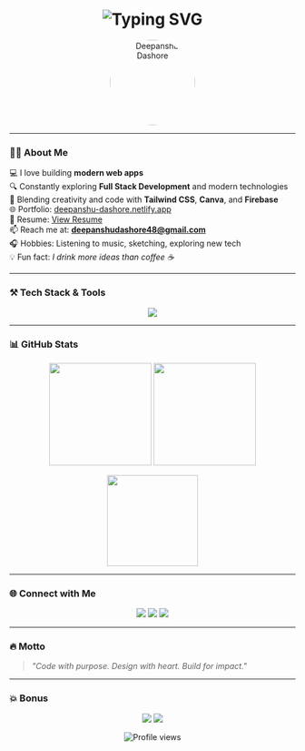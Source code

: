 <!-- Animated GitHub Profile README for Deepanshu Dashore -->

<!-- Typing Animation -->
<h1 align="center">
  <img src="https://readme-typing-svg.demolab.com?font=Fira+Code&duration=3000&pause=1000&color=F97316&center=true&vCenter=true&width=435&lines=Hi+%F0%9F%91%8B%2C+I'm+Deepanshu+Dashore;Web+Developer+%7C+MERN+Stack+Enthusiast;Love+building+awesome+projects" alt="Typing SVG" />
</h1>

<p align="center">
  <img src="https://avatars.githubusercontent.com/u/151617949?v=4" width="150" alt="Deepanshu Dashore" style="border-radius: 50%;" />
</p>

---

### 🧑‍💻 About Me

💻 I love building **modern web apps** <br/>
🔍 Constantly exploring **Full Stack Development** and modern technologies <br/>
🎨 Blending creativity and code with **Tailwind CSS**, **Canva**, and **Firebase** <br/>
🌐 Portfolio: [deepanshu-dashore.netlify.app](https://deepanshu-dashore.netlify.app/) <br/>
📄 Resume: [View Resume](https://deepanshu-dashore.netlify.app/resume) <br/>
📫 Reach me at: **deepanshudashore48@gmail.com**  
🎧 Hobbies: Listening to music, sketching, exploring new tech  
💡 Fun fact: *I drink more ideas than coffee ☕*

---

### ⚒️ Tech Stack & Tools

<p align="center">
  <img src="https://skillicons.dev/icons?i=html,css,js,react,nodejs,express,mongodb,tailwind,firebase,jwt,postman,canva" />
</p>

---

### 📊 GitHub Stats

<p align="center">
  <img src="https://github-readme-stats.vercel.app/api?username=Deepanshu-dashore&show_icons=true&theme=tokyonight&count_private=true&hide=prs&border_radius=10" height="180"/>
  <img src="https://github-readme-streak-stats.herokuapp.com?user=Deepanshu-dashore&theme=tokyonight&hide_border=false" height="180"/>
</p>

<p align="center">
  <img src="https://github-readme-stats.vercel.app/api/top-langs/?username=Deepanshu-dashore&layout=compact&theme=tokyonight&langs_count=6&hide_border=false" height="160"/>
</p>

---

### 🌐 Connect with Me

<p align="center">
  <a href="mailto:deepanshudashore48@gmail.com"><img src="https://img.shields.io/badge/Email-EA4335?style=for-the-badge&logo=gmail&logoColor=white"/></a>
  <a href="https://www.linkedin.com/in/deepanshu-dashore/"><img src="https://img.shields.io/badge/LinkedIn-0077B5?style=for-the-badge&logo=linkedin&logoColor=white"/></a>
  <a href="https://www.instagram.com/deepanshu_dashore?igsh=aWJnYTJsNHRzcGFn"><img src="https://img.shields.io/badge/Instagram-E4405F?style=for-the-badge&logo=instagram&logoColor=white"/></a>
</p>

---

### 🔥 Motto

> *"Code with purpose. Design with heart. Build for impact."*

---

### 💥 Bonus

<p align="center">
  <img src="https://github-profile-summary-cards.vercel.app/api/cards/profile-details?username=Deepanshu-dashore&theme=tokyonight" />
  <img src="https://github-profile-trophy.vercel.app/?username=Deepanshu-dashore&theme=radical&row=1&column=6" />
</p>

<p align="center">
  <img src="https://komarev.com/ghpvc/?username=Deepanshu-dashore&style=flat-square&color=brightgreen" alt="Profile views" />
</p>

<!-- Made with ❤️ by Deepanshu Dashore -->
